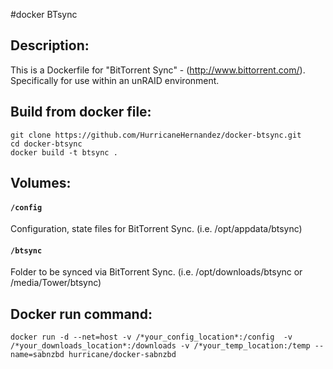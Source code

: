 #docker BTsync

## Description:

This is a Dockerfile for "BitTorrent Sync" - (http://www.bittorrent.com/).
Specifically for use within an unRAID environment.

## Build from docker file:

```
git clone https://github.com/HurricaneHernandez/docker-btsync.git 
cd docker-btsync
docker build -t btsync . 
```

## Volumes:

#### `/config`

Configuration, state files for BitTorrent Sync. (i.e. /opt/appdata/btsync)

#### `/btsync`

Folder to be synced via BitTorrent Sync.  (i.e. /opt/downloads/btsync or /media/Tower/btsync)


## Docker run command:

```
docker run -d --net=host -v /*your_config_location*:/config  -v /*your_downloads_location*:/downloads -v /*your_temp_location:/temp --name=sabnzbd hurricane/docker-sabnzbd
